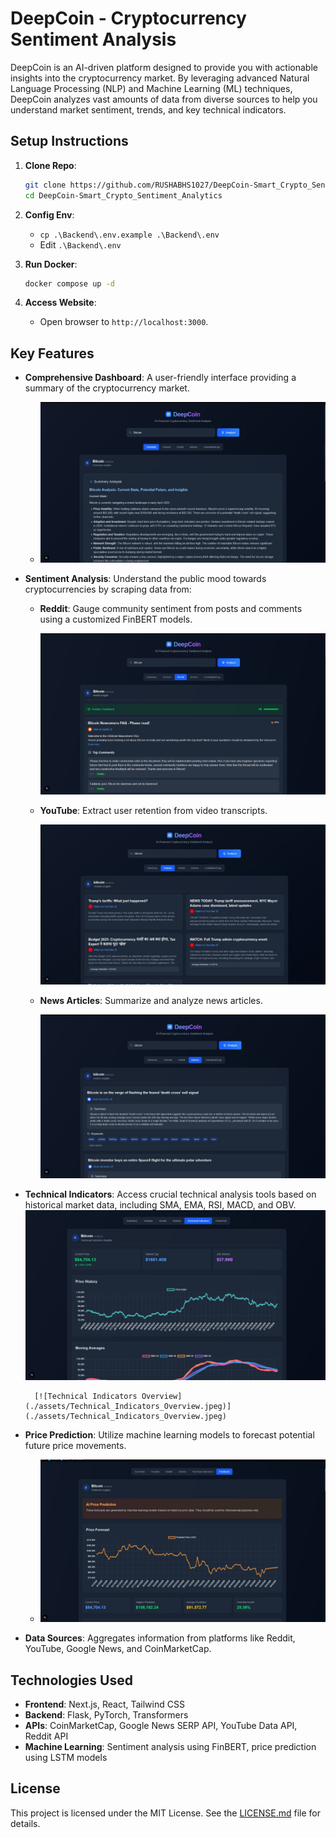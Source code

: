 # DeepCoin - Cryptocurrency Sentiment Analysis

DeepCoin is an AI-driven platform designed to provide you with actionable insights into the cryptocurrency market. By leveraging advanced Natural Language Processing (NLP) and Machine Learning (ML) techniques, DeepCoin analyzes vast amounts of data from diverse sources to help you understand market sentiment, trends, and key technical indicators.

## Setup Instructions

1.  **Clone Repo**:
    ```bash
    git clone https://github.com/RUSHABHS1027/DeepCoin-Smart_Crypto_Sentiment_Analytics
    cd DeepCoin-Smart_Crypto_Sentiment_Analytics
    ```

2.  **Config Env**:
    - `cp .\Backend\.env.example .\Backend\.env`
    - Edit `.\Backend\.env`

3.  **Run Docker**:
    ```bash
    docker compose up -d
    ```

4.  **Access Website**:
    - Open browser to `http://localhost:3000`.

## Key Features

* **Comprehensive Dashboard**: A user-friendly interface providing a summary of the cryptocurrency market.

    * [![Home Page](./assets/homepage.jpeg)](./assets/homepage.jpeg)
* **Sentiment Analysis**: Understand the public mood towards cryptocurrencies by scraping data from:
    * **Reddit**: Gauge community sentiment from posts and comments using a customized FinBERT models.

        [![Reddit Sentiment](./assets/reddit.jpeg)](./assets/reddit.jpeg)
    * **YouTube**: Extract user retention from video transcripts.

        [![YouTube Sentiment](./assets/youtube.jpeg)](./assets/youtube.jpeg)
    * **News Articles**: Summarize and analyze news articles.

        [![News Sentiment](./assets/articles.jpeg)](./assets/articles.jpeg)
* **Technical Indicators**: Access crucial technical analysis tools based on historical market data, including SMA, EMA, RSI, MACD, and OBV.
        [![Technical Indicators](./assets/indicators.jpeg)](./assets/indicators.jpeg)
        
        [![Technical Indicators Overview](./assets/Technical_Indicators_Overview.jpeg)](./assets/Technical_Indicators_Overview.jpeg)

* **Price Prediction**: Utilize machine learning models to forecast potential future price movements.

    * [![Price Prediction](./assets/prediction.jpeg)](./assets/prediction.jpeg)
* **Data Sources**: Aggregates information from platforms like Reddit, YouTube, Google News, and CoinMarketCap.

## Technologies Used

* **Frontend**: Next.js, React, Tailwind CSS
* **Backend**: Flask, PyTorch, Transformers
* **APIs**: CoinMarketCap, Google News SERP API, YouTube Data API, Reddit API
* **Machine Learning**: Sentiment analysis using FinBERT, price prediction using LSTM models

## License

This project is licensed under the MIT License. See the [LICENSE.md](LICENSE.md) file for details.